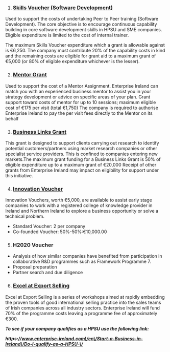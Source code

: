 1. ### [Skills Voucher \(Software Development\) ](http://www.enterprise-ireland.com/EI_Corporate/en/funding-supports/Company/HPSU-Funding/Skills-Voucher-Software-Development.html)
Used to support the costs of undertaking Peer to Peer training \(Software Development\). The core objective is to encourage continuous capability building in core software development skills in HPSU and SME companies. Eligible expenditure is limited to the cost of internal trainer.

  The maximum Skills Voucher expenditure which a grant is allowable against is €6,250. The company must contribute 20%     of the capability costs in kind and the remaining costs are eligible for grant aid to a maximum grant of €5,000 \(or 80% of  eligible expenditure whichever is the lesser\).

2. ### [Mentor Grant ](http://www.enterprise-ireland.com/en/Funding-Supports/Company/HPSU-Funding/Mentor-Grant.html)

  Used to support the cost of a Mentor Assignment. Enterprise Ireland can match you with an experienced business mentor to assist you in your strategy development or advice on specific areas of your plan.
  Grant support toward costs of mentor for up to 10 sessions; maximum eligible cost of €175 per visit \(total €1,750\)
  The company is required to authorise Enterprise Ireland to pay the per visit fees directly to the Mentor on its behalf

3. ### [**Business Links Grant**](http://www.enterprise-ireland.com/EI_Corporate/en/funding-supports/Company/HPSU-Funding/Business-Links-Grant.html)[ ](http://www.enterprise-ireland.com/EI_Corporate/en/funding-supports/Company/HPSU-Funding/Business-Links-Grant.html)

  This grant is designed to support clients carrying out research to identify potential customers\/partners using market research companies or other specialist service providers. This is confined to companies entering new markets.The maximum grant funding for a Business Links Grant is 50% of eligible expenditure up to a maximum grant of €20,000 Receipt of other grants from Enterprise Ireland may impact on eligibility for support under this initiative.

4. ### [**Innovation Voucher**](http://www.enterprise-ireland.com/en/Funding-Supports/Company/HPSU-Funding/Innovation-Voucher.html)[ ](http://www.enterprise-ireland.com/en/Funding-Supports/Company/HPSU-Funding/Innovation-Voucher.html)

  Innovation Vouchers, worth €5,000, are available to assist early stage companies to work with a registered college of knowledge provider in Ireland and Northern Ireland to explore a business opportunity or solve a technical problem.

  * Standard Voucher: 2 per company
  * Co-founded Voucher: 50%-50%:€10,000.00

5. ### **H2020 Voucher**

  * Analysis of how similar companies have benefited from participation in collaborative R&D programmes such as Framework Programme 7.
  * Proposal preparation
  * Partner search and due diligence 

6. ### [**Excel at Export Selling**](http://www.enterprise-ireland.com/en/Funding-Supports/Company/HPSU-Funding/Excel-at-Export-Selling.html)[ ](http://www.enterprise-ireland.com/en/Funding-Supports/Company/HPSU-Funding/Excel-at-Export-Selling.html)

  Excel at Export Selling is a series of workshops aimed at rapidly embedding the proven tools of good international selling practice into the sales teams of Irish companies across all industry sectors.
  Enterprise Ireland will fund 70% of the programme costs leaving a programme fee of approximately €300.

  **_To see if your company qualifies as a HPSU use the following link:_**

  **_https:\/\/www.enterprise-ireland.com\/en\/Start-a-Business-in-Ireland\/Do-I-qualify-as-a-HPSU-\/_**


